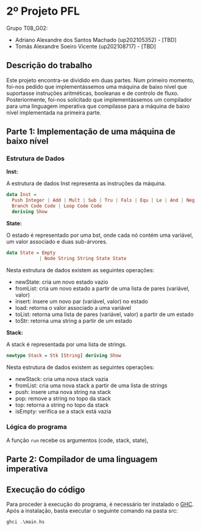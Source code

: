 # 2º Projeto PFL

Grupo T08_G02:
- Adriano Alexandre dos Santos Machado (up202105352) - [TBD]
- Tomás Alexandre Soeiro Vicente (up202108717) - [TBD]

## Descrição do trabalho
Este projeto encontra-se dividido em duas partes. Num primeiro momento, foi-nos pedido que implementássemos uma máquina de baixo nível que suportasse instruções aritméticas, booleanas e de controlo de fluxo. Posteriormente, foi-nos solicitado que implementássemos um compilador para uma linguagem imperativa que compilasse para a máquina de baixo nível implementada na primeira parte.

## Parte 1: Implementação de uma máquina de baixo nível
### Estrutura de Dados

**Inst:**

A estrutura de dados Inst representa as instruções da máquina.

```haskell
data Inst =
  Push Integer | Add | Mult | Sub | Tru | Fals | Equ | Le | And | Neg | Fetch String | Store String | Noop |
  Branch Code Code | Loop Code Code
  deriving Show
```

**State:**

O estado é representado por uma bst, onde cada nó contém uma variável, um valor associado e duas sub-árvores. 

```haskell	
data State = Empty 
            | Node String String State State
```
Nesta estrutura de dados existem as seguintes operações:
- newState: cria um novo estado vazio
- fromList: cria um novo estado a partir de uma lista de pares (variável, valor)
- insert: insere um novo par (variável, valor) no estado
- load: retorna o valor associado a uma variável
- toList: retorna uma lista de pares (variável, valor) a partir de um estado
- toStr: retorna uma string a partir de um estado

**Stack:**

A stack é representada por uma lista de strings. 

```haskell
newtype Stack = Stk [String] deriving Show
```

Nesta estrutura de dados existem as seguintes operações:
- newStack: cria uma nova stack vazia
- fromList: cria uma nova stack a partir de uma lista de strings
- push: insere uma nova string na stack
- pop: remove a string no topo da stack
- top: retorna a string no topo da stack
- isEmpty: verifica se a stack está vazia

### Lógica do programa	
A função `run` recebe os argumentos (code, stack, state), 


## Parte 2: Compilador de uma linguagem imperativa

## Execução do código
Para proceder à execução do programa, é necessário ter instalado o [GHC](https://www.haskell.org/ghc/). Após a instalação, basta executar o seguinte comando na pasta src:

```haskell
ghci .\main.hs
```
